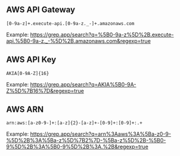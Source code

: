 ## AWS API Gateway

```
[0-9a-z]+.execute-api.[0-9a-z._-]+.amazonaws.com
```

Example: https://grep.app/search?q=%5B0-9a-z%5D%2B.execute-api.%5B0-9a-z._-%5D%2B.amazonaws.com&regexp=true


## AWS API Key

```
AKIA[0-9A-Z]{16}
```

Example: https://grep.app/search?q=AKIA%5B0-9A-Z%5D%7B16%7D&regexp=true

## AWS ARN

```
arn:aws:[a-z0-9-]+:[a-z]{2}-[a-z]+-[0-9]+:[0-9]+:.+
```

Example: https://grep.app/search?q=arn%3Aaws%3A%5Ba-z0-9-%5D%2B%3A%5Ba-z%5D%7B2%7D-%5Ba-z%5D%2B-%5B0-9%5D%2B%3A%5B0-9%5D%2B%3A.%2B&regexp=true
